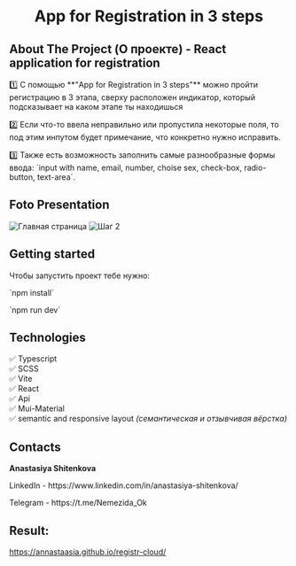 <h1 align="center">App for Registration in 3 steps</h1>
<h2>About The Project (О проекте) - React application for registration</h2>


<p> 1️⃣ С помощью **"App for Registration in 3 steps"** можно пройти регистрацию в 3 этапа, сверху расположен индикатор, который подсказывает на каком этапе  ты находишься 

<p> 2️⃣  Если что-то ввела неправильно или пропустила некоторые поля, то под этим инпутом будет примечание, что конкретно нужно исправить.   

<p> 3️⃣  Также есть возможность заполнить самые разнообразные формы ввода: `input with name, email, number, choise sex, check-box, radio-button, text-area`.



<h2>Foto Presentation</h2>

<img alt="Главная страница" src="https://github.com/Annastaasia/registr-cloud/assets/108290014/b079f8a7-8d49-434b-b502-ba2b84cf99e3.png">
<img alt="Шаг 2" src="https://github.com/Annastaasia/registr-cloud/assets/108290014/636c703d-75a2-4606-b22c-4890a0d40dc0.png">

## Getting started

Чтобы запустить проект тебе нужно:
<p> `npm install`
<p> `npm run dev`

<h2>Technologies</h2>

:white_check_mark: Typescript    
:white_check_mark: SCSS      
:white_check_mark: Vite   
:white_check_mark: React       
:white_check_mark: Api    
:white_check_mark: Mui-Material    
:white_check_mark: semantic and responsive layout *(семантическая и отзывчивая вёрстка)*      

<h2>Contacts</h2>

**Anastasiya Shitenkova**
<p>  LinkedIn - https://www.linkedin.com/in/anastasiya-shitenkova/
<p>  Telegram - https://t.me/Nemezida_Ok

## Result:
https://annastaasia.github.io/registr-cloud/
